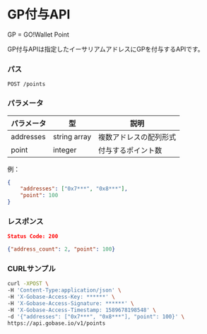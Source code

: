 # GP付与API

GP = GO!Wallet Point

GP付与APIは指定したイーサリアムアドレスにGPを付与するAPIです。

### パス
```
POST /points
```

### パラメータ

|  パラメータ    |  型              | 説明                 |
| ------------ | ---------------- | ------------------- |
|  addresses   |  string array    | 複数アドレスの配列形式  |
|  point       |  integer         | 付与するポイント数     |

例：
```json
{
	"addresses": ["0x7***", "0x8***"],
	"point": 100
}
```

### レスポンス
```json
Status Code: 200

{"address_count": 2, "point": 100}
```

### CURLサンプル
```bash
curl -XPOST \
-H 'Content-Type:application/json' \
-H 'X-Gobase-Access-Key: ******' \
-H 'X-Gobase-Access-Signature: ******' \
-H 'X-Gobase-Access-Timestamp: 1589678198548' \
-d '{"addresses": ["0x7***", "0x8***"], "point": 100}' \
https://api.gobase.io/v1/points
```
